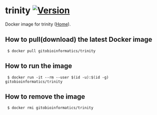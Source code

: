 # trinity [![Version](https://img.shields.io/badge/Version-2.8.4-blue.svg)]()

Docker image for trinity ([Home][homepage]).

## How to pull(download) the latest Docker image
```
 $ docker pull gitobioinformatics/trinity
```

## How to run the image
```
 $ docker run -it --rm --user $(id -u):$(id -g) gitobioinformatics/trinity
```

## How to remove the image
```
 $ docker rmi gitobioinformatics/trinity
```

[hub]: https://hub.docker.com/r/gitobioinformatics/trinity
[quay]: https://quay.io/repository/gitobioinformatics/trinity
[homepage]: https://github.com/trinityrnaseq/trinityrnaseq/wiki

